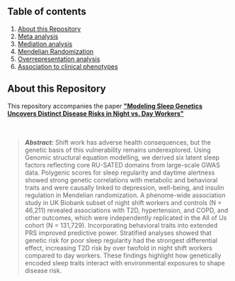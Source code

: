 ## Table of contents
1. [About this Repository](#About-this-Repository)
2. [Meta analysis](#Meta-analysis)
3. [Mediation analysis](#Mediation-analysis)
4. [Mendelian Randomization](#Mendelian-Randomization)
4. [Overrepresentation analysis](#Overrepresentation-analysis)
5. [Association to clinical phenotypes](#Association-to-clinical-phenotypes)  

## About this Repository
This repository accompanies the paper [__"Modeling Sleep Genetics Uncovers Distinct Disease Risks in Night vs. Day Workers"__](https://www.nature.) 
<br/><br/> <br/>




> **_Abstract:_**  Shift work has adverse health consequences, but the genetic basis of this vulnerability remains underexplored. Using Genomic structural equation modelling, we derived six latent sleep factors reflecting core RU-SATED domains from large-scale GWAS data. Polygenic scores for sleep regularity and daytime alertness showed strong genetic correlations with metabolic and behavioral traits and were causally linked to depression, well-being, and insulin regulation in Mendelian randomization. A phenome-wide association study in UK Biobank subset of night shift workers and controls (N = 46,211) revealed associations with T2D, hypertension, and COPD, and other outcomes, which were independently replicated in the All of Us cohort (N = 131,729). Incorporating behavioral traits into extended PRS improved predictive power. Stratified analyses showed that genetic risk for poor sleep regularity had the strongest differential effect, increasing T2D risk by over twofold in night shift workers compared to day workers. These findings highlight how genetically encoded sleep traits interact with environmental exposures to shape disease risk. 
<p>
<br/>
